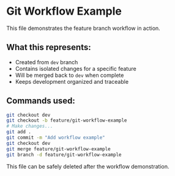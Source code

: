 # Git Workflow Example

This file demonstrates the feature branch workflow in action.

## What this represents:
- Created from `dev` branch
- Contains isolated changes for a specific feature
- Will be merged back to `dev` when complete
- Keeps development organized and traceable

## Commands used:
```bash
git checkout dev
git checkout -b feature/git-workflow-example
# Make changes...
git add .
git commit -m "Add workflow example"
git checkout dev
git merge feature/git-workflow-example
git branch -d feature/git-workflow-example
```

This file can be safely deleted after the workflow demonstration.
